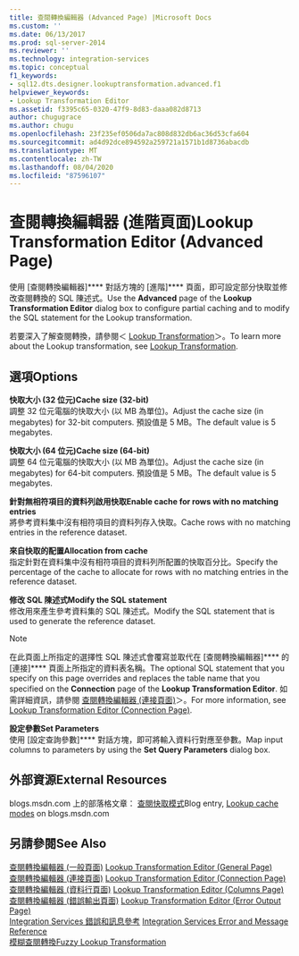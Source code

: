 ```yaml
---
title: 查閱轉換編輯器 (Advanced Page) |Microsoft Docs
ms.custom: ''
ms.date: 06/13/2017
ms.prod: sql-server-2014
ms.reviewer: ''
ms.technology: integration-services
ms.topic: conceptual
f1_keywords:
- sql12.dts.designer.lookuptransformation.advanced.f1
helpviewer_keywords:
- Lookup Transformation Editor
ms.assetid: f3395c65-0320-47f9-8d83-daaa082d8713
author: chugugrace
ms.author: chugu
ms.openlocfilehash: 23f235ef0506da7ac808d832db6ac36d53cfa604
ms.sourcegitcommit: ad4d92dce894592a259721a1571b1d8736abacdb
ms.translationtype: MT
ms.contentlocale: zh-TW
ms.lasthandoff: 08/04/2020
ms.locfileid: "87596107"
---
```

# <a name="lookup-transformation-editor-advanced-page"></a><span data-ttu-id="e127c-102">查閱轉換編輯器 (進階頁面)</span><span class="sxs-lookup"><span data-stu-id="e127c-102">Lookup Transformation Editor (Advanced Page)</span></span>
  <span data-ttu-id="e127c-103">使用 [查閱轉換編輯器]\*\*\*\* 對話方塊的 [進階]\*\*\*\* 頁面，即可設定部分快取並修改查閱轉換的 SQL 陳述式。</span><span class="sxs-lookup"><span data-stu-id="e127c-103">Use the **Advanced** page of the **Lookup Transformation Editor** dialog box to configure partial caching and to modify the SQL statement for the Lookup transformation.</span></span>  
  
 <span data-ttu-id="e127c-104">若要深入了解查閱轉換，請參閱＜ [Lookup Transformation](data-flow/transformations/lookup-transformation.md)＞。</span><span class="sxs-lookup"><span data-stu-id="e127c-104">To learn more about the Lookup transformation, see [Lookup Transformation](data-flow/transformations/lookup-transformation.md).</span></span>  
  
## <a name="options"></a><span data-ttu-id="e127c-105">選項</span><span class="sxs-lookup"><span data-stu-id="e127c-105">Options</span></span>  
 <span data-ttu-id="e127c-106">**快取大小 (32 位元)**</span><span class="sxs-lookup"><span data-stu-id="e127c-106">**Cache size (32-bit)**</span></span>  
 <span data-ttu-id="e127c-107">調整 32 位元電腦的快取大小 (以 MB 為單位)。</span><span class="sxs-lookup"><span data-stu-id="e127c-107">Adjust the  cache size (in megabytes) for 32-bit computers.</span></span> <span data-ttu-id="e127c-108">預設值是 5 MB。</span><span class="sxs-lookup"><span data-stu-id="e127c-108">The default value is 5 megabytes.</span></span>  
  
 <span data-ttu-id="e127c-109">**快取大小 (64 位元)**</span><span class="sxs-lookup"><span data-stu-id="e127c-109">**Cache size (64-bit)**</span></span>  
 <span data-ttu-id="e127c-110">調整 64 位元電腦的快取大小 (以 MB 為單位)。</span><span class="sxs-lookup"><span data-stu-id="e127c-110">Adjust the cache size (in megabytes) for 64-bit computers.</span></span> <span data-ttu-id="e127c-111">預設值是 5 MB。</span><span class="sxs-lookup"><span data-stu-id="e127c-111">The default value is 5 megabytes.</span></span>  
  
 <span data-ttu-id="e127c-112">**針對無相符項目的資料列啟用快取**</span><span class="sxs-lookup"><span data-stu-id="e127c-112">**Enable cache for rows with no matching entries**</span></span>  
 <span data-ttu-id="e127c-113">將參考資料集中沒有相符項目的資料列存入快取。</span><span class="sxs-lookup"><span data-stu-id="e127c-113">Cache rows with no matching entries in the reference dataset.</span></span>  
  
 <span data-ttu-id="e127c-114">**來自快取的配置**</span><span class="sxs-lookup"><span data-stu-id="e127c-114">**Allocation from cache**</span></span>  
 <span data-ttu-id="e127c-115">指定針對在資料集中沒有相符項目的資料列所配置的快取百分比。</span><span class="sxs-lookup"><span data-stu-id="e127c-115">Specify the percentage of the cache to allocate for rows with no matching entries in the reference dataset.</span></span>  
  
 <span data-ttu-id="e127c-116">**修改 SQL 陳述式**</span><span class="sxs-lookup"><span data-stu-id="e127c-116">**Modify the SQL statement**</span></span>  
 <span data-ttu-id="e127c-117">修改用來產生參考資料集的 SQL 陳述式。</span><span class="sxs-lookup"><span data-stu-id="e127c-117">Modify the SQL statement that is used to generate the reference dataset.</span></span>  
  
> [!NOTE]  
>  <span data-ttu-id="e127c-118">在此頁面上所指定的選擇性 SQL 陳述式會覆寫並取代在 [查閱轉換編輯器]\*\*\*\* 的 [連接]\*\*\*\* 頁面上所指定的資料表名稱。</span><span class="sxs-lookup"><span data-stu-id="e127c-118">The optional SQL statement that you specify on this page overrides and replaces the table name that you specified on the **Connection** page of the **Lookup Transformation Editor**.</span></span> <span data-ttu-id="e127c-119">如需詳細資訊，請參閱 [查閱轉換編輯器 &#40;連接頁面&#41;](../../2014/integration-services/lookup-transformation-editor-connection-page.md)＞。</span><span class="sxs-lookup"><span data-stu-id="e127c-119">For more information, see [Lookup Transformation Editor &#40;Connection Page&#41;](../../2014/integration-services/lookup-transformation-editor-connection-page.md).</span></span>  
  
 <span data-ttu-id="e127c-120">**設定參數**</span><span class="sxs-lookup"><span data-stu-id="e127c-120">**Set Parameters**</span></span>  
 <span data-ttu-id="e127c-121">使用 [設定查詢參數]\*\*\*\* 對話方塊，即可將輸入資料行對應至參數。</span><span class="sxs-lookup"><span data-stu-id="e127c-121">Map input columns to parameters by using the **Set Query Parameters** dialog box.</span></span>  
  
## <a name="external-resources"></a><span data-ttu-id="e127c-122">外部資源</span><span class="sxs-lookup"><span data-stu-id="e127c-122">External Resources</span></span>  
 <span data-ttu-id="e127c-123">blogs.msdn.com 上的部落格文章： [查閱快取模式](https://go.microsoft.com/fwlink/?LinkId=219518)</span><span class="sxs-lookup"><span data-stu-id="e127c-123">Blog entry, [Lookup cache modes](https://go.microsoft.com/fwlink/?LinkId=219518) on blogs.msdn.com</span></span>  
  
## <a name="see-also"></a><span data-ttu-id="e127c-124">另請參閱</span><span class="sxs-lookup"><span data-stu-id="e127c-124">See Also</span></span>  
 <span data-ttu-id="e127c-125">[查閱轉換編輯器 &#40;一般頁面&#41;](general-page-of-integration-services-designers-options.md) </span><span class="sxs-lookup"><span data-stu-id="e127c-125">[Lookup Transformation Editor &#40;General Page&#41;](general-page-of-integration-services-designers-options.md) </span></span>  
 <span data-ttu-id="e127c-126">[查閱轉換編輯器 &#40;連接頁面&#41;](../../2014/integration-services/lookup-transformation-editor-connection-page.md) </span><span class="sxs-lookup"><span data-stu-id="e127c-126">[Lookup Transformation Editor &#40;Connection Page&#41;](../../2014/integration-services/lookup-transformation-editor-connection-page.md) </span></span>  
 <span data-ttu-id="e127c-127">[查閱轉換編輯器 &#40;資料行頁面&#41;](../../2014/integration-services/lookup-transformation-editor-columns-page.md) </span><span class="sxs-lookup"><span data-stu-id="e127c-127">[Lookup Transformation Editor &#40;Columns Page&#41;](../../2014/integration-services/lookup-transformation-editor-columns-page.md) </span></span>  
 <span data-ttu-id="e127c-128">[查閱轉換編輯器 &#40;錯誤輸出頁面&#41;](../../2014/integration-services/lookup-transformation-editor-error-output-page.md) </span><span class="sxs-lookup"><span data-stu-id="e127c-128">[Lookup Transformation Editor &#40;Error Output Page&#41;](../../2014/integration-services/lookup-transformation-editor-error-output-page.md) </span></span>  
 <span data-ttu-id="e127c-129">[Integration Services 錯誤和訊息參考](../../2014/integration-services/integration-services-error-and-message-reference.md) </span><span class="sxs-lookup"><span data-stu-id="e127c-129">[Integration Services Error and Message Reference](../../2014/integration-services/integration-services-error-and-message-reference.md) </span></span>  
 [<span data-ttu-id="e127c-130">模糊查閱轉換</span><span class="sxs-lookup"><span data-stu-id="e127c-130">Fuzzy Lookup Transformation</span></span>](data-flow/transformations/fuzzy-lookup-transformation.md)  
  
  
